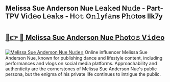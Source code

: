 ## Melissa Sue Anderson Nue L𝚎a𝚔ed N𝚞𝚍e - Part-TPV Vi𝚍𝚎o L𝚎a𝚔s - H𝚘𝚝 O𝚗𝚕yf𝚊ns P𝚑𝚘tos lIk7y

# <h2><a href="http://kf15ms.oniu.top/?m=Melissa+Sue+Anderson+Nue">🔗👉 🔴 Melissa Sue Anderson Nue P𝚑ot𝚘𝚜 V𝚒d𝚎o</a></h2>

[![Melissa Sue Anderson Nue Nu𝚍e𝚜](https://i.imgur.com/0qMVB7G.gif)](http://kf15ms.oniu.top/?m=Melissa+Sue+Anderson+Nue)
Online influencer Melissa Sue Anderson Nue, known for publishing dance and lifestyle content, including performances and vlogs on social media platforms. Approachability and authenticity are the cornerstones of Melissa Sue Anderson Nue's public persona, but the enigma of his private life continues to intrigue the public.  
